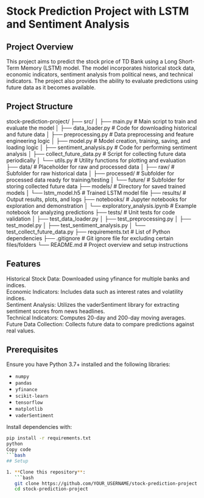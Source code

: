 #  Stock Prediction Project with LSTM and Sentiment Analysis 


## Project Overview
This project aims to predict the stock price of TD Bank using a Long Short-Term Memory (LSTM) model. The model incorporates historical stock data, economic indicators, sentiment analysis from political news, and technical indicators. The project also provides the ability to evaluate predictions using future data as it becomes available.

## Project Structure

stock-prediction-project/
├── src/
│   ├── main.py                   # Main script to train and evaluate the model
│   ├── data_loader.py            # Code for downloading historical and future data
│   ├── preprocessing.py          # Data preprocessing and feature engineering logic
│   ├── model.py                  # Model creation, training, saving, and loading logic
│   ├── sentiment_analysis.py     # Code for performing sentiment analysis
│   ├── collect_future_data.py    # Script for collecting future data periodically
│   └── utils.py                  # Utility functions for plotting and evaluation
├── data/                         # Placeholder for raw and processed data
│   ├── raw/                      # Subfolder for raw historical data
│   ├── processed/                # Subfolder for processed data ready for training/testing
│   └── future/                   # Subfolder for storing collected future data
├── models/                       # Directory for saved trained models
│   └── lstm_model.h5             # Trained LSTM model file
├── results/                      # Output results, plots, and logs
├── notebooks/                    # Jupyter notebooks for exploration and demonstration
│   └── exploratory_analysis.ipynb  # Example notebook for analyzing predictions
├── tests/                        # Unit tests for code validation
│   ├── test_data_loader.py
│   ├── test_preprocessing.py
│   ├── test_model.py
│   ├── test_sentiment_analysis.py
│   └── test_collect_future_data.py
├── requirements.txt              # List of Python dependencies
├── .gitignore                    # Git ignore file for excluding certain files/folders
└── README.md                     # Project overview and setup instructions

## Features
Historical Stock Data: Downloaded using yfinance for multiple banks and indices. <br>
Economic Indicators: Includes data such as interest rates and volatility indices. <br>
Sentiment Analysis: Utilizes the vaderSentiment library for extracting sentiment scores from news headlines. <br>
Technical Indicators: Computes 20-day and 200-day moving averages. <br>
Future Data Collection: Collects future data to compare predictions against real values. <br>

## Prerequisites

Ensure you have Python 3.7+ installed and the following libraries:

* `numpy`
* `pandas`
* `yfinance`
* `scikit-learn`
* `tensorflow`
* `matplotlib`
* `vaderSentiment`

Install dependencies with:
```bash
pip install -r requirements.txt
python
Copy code
```bash
## Setup

1. **Clone this repository**:
   ```bash
   git clone https://github.com/YOUR_USERNAME/stock-prediction-project.git
   cd stock-prediction-project










